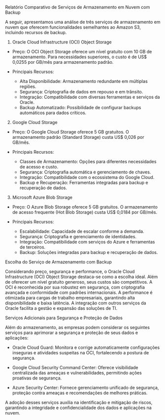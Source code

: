 Relatório Comparativo de Serviços de Armazenamento em Nuvem com Backup

A seguir, apresentamos uma análise de três serviços de armazenamento em nuvem que oferecem funcionalidades semelhantes ao Amazon S3, incluindo recursos de backup.

1. Oracle Cloud Infrastructure (OCI) Object Storage

- Preço: O OCI Object Storage oferece um nível gratuito com 10 GB de armazenamento. Para necessidades superiores, o custo é de US$ 0,0255 por GB/mês para armazenamento padrão.

- Principais Recursos:
  - Alta Disponibilidade: Armazenamento redundante em múltiplas regiões.
  - Segurança: Criptografia de dados em repouso e em trânsito.
  - Integração: Compatibilidade com diversas ferramentas e serviços da Oracle.
  - Backup Automatizado: Possibilidade de configurar backups automáticos para dados críticos.

2. Google Cloud Storage

- Preço: O Google Cloud Storage oferece 5 GB gratuitos. O armazenamento padrão (Standard Storage) custa US$ 0,026 por GB/mês.

- Principais Recursos:
  - Classes de Armazenamento: Opções para diferentes necessidades de acesso e custo.
  - Segurança: Criptografia automática e gerenciamento de chaves.
  - Integração: Compatibilidade com o ecossistema do Google Cloud.
  - Backup e Recuperação: Ferramentas integradas para backup e recuperação de dados.

3. Microsoft Azure Blob Storage

- Preço: O Azure Blob Storage oferece 5 GB gratuitos. O armazenamento de acesso frequente (Hot Blob Storage) custa US$ 0,0184 por GB/mês.

- Principais Recursos:
  - Escalabilidade: Capacidade de escalar conforme a demanda.
  - Segurança: Criptografia e gerenciamento de identidades.
  - Integração: Compatibilidade com serviços do Azure e ferramentas de terceiros.
  - Backup: Soluções integradas para backup e recuperação de dados.

Escolha do Serviço de Armazenamento com Backup

Considerando preço, segurança e performance, o Oracle Cloud Infrastructure (OCI) Object Storage destaca-se como a escolha ideal. Além de oferecer um nível gratuito generoso, seus custos são competitivos. A OCI é reconhecida por sua robustez em segurança, com criptografia avançada e conformidade com padrões internacionais. A performance é otimizada para cargas de trabalho empresariais, garantindo alta disponibilidade e baixa latência. A integração com outros serviços da Oracle facilita a gestão e expansão das soluções de TI.

Serviços Adicionais para Segurança e Proteção de Dados

Além do armazenamento, as empresas podem considerar os seguintes serviços para aprimorar a segurança e proteção de seus dados e aplicações:

- Oracle Cloud Guard: Monitora e corrige automaticamente configurações inseguras e atividades suspeitas na OCI, fortalecendo a postura de segurança. 

- Google Cloud Security Command Center: Oferece visibilidade centralizada das ameaças e vulnerabilidades, permitindo ações proativas de segurança.

- Azure Security Center: Fornece gerenciamento unificado de segurança, proteção contra ameaças e recomendações de melhores práticas.

A adoção desses serviços auxilia na identificação e mitigação de riscos, garantindo a integridade e confidencialidade dos dados e aplicações na nuvem. 